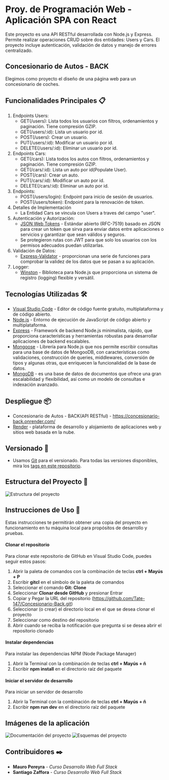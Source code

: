 # Proy. de Programación Web - Aplicación SPA con React

Este proyecto es una API RESTful desarrollada con Node.js y Express. Permite realizar operaciones CRUD sobre dos entidades: Users y Cars. El proyecto incluye autenticación, validación de datos y manejo de errores centralizado.

## Concesionario de Autos - BACK

Elegimos como proyecto el diseño de una página web para un concesionario de coches.

## Funcionalidades Principales 📋

1. Endpoints Users:
    * GET(/users): Lista todos los usuarios con filtros, ordenamientos y paginación. Tiene compresión GZIP.
    * GET(/users/:id): Lista un usuario por id.
    * POST(/users): Crear un usuario.
    * PUT(/users/:id): Modificar un usuario por id.
    * DELETE(/users/:id): Eliminar un usuario por id.
2. Endpoints Cars:
    * GET(/cars): Lista todos los autos con filtros, ordenamientos y paginación. Tiene compresión GZIP.
    * GET(/cars/:id): Lista un auto por id(Populate User).
    * POST(/cars): Crear un auto.
    * PUT(/cars/:id): Modificar un auto por id.
    * DELETE(/cars/:id): Eliminar un auto por id.
3. Endpoints:
    * POST(/users/login): Endpoint para inicio de sesión de usuarios.
    * POST(/users/token): Endpoint para la renovación de token.
4. Detalles de Implementación
    * La Entidad Cars se vincula con Users a traves del campo "user".
5. Autenticación y Autorización:
    * [JSON Web Tokens](https://www.npmjs.com/package/jsonwebtoken) - Estándar abierto (RFC-7519) basado en JSON para crear un token que sirva para enviar datos entre aplicaciones o servicios y garantizar que sean válidos y seguros.
    * Se protegieron rutas con JWT para que solo los usuarios con los permisos adecuados puedan utilizarlas.
6. Validación de Datos:
    * [Express-Validator](https://www.npmjs.com/package/express-validator) - proporcionan una serie de funciones para comprobar la validez de los datos que se pasan a su aplicación.
7. Logger:
    * [Winston](https://www.npmjs.com/package/winston) - Biblioteca para Node.js que proporciona un sistema de registro (logging) flexible y versátil.

## Tecnologías Utilizadas 🛠

* [Visual Studio Code](https://code.visualstudio.com/) - Editor de código fuente gratuito, multiplataforma y de código abierto.
* [Node.js](https://nodejs.org/en/) - Entorno de ejecución de JavaScript de código abierto y multiplataforma.
* [Express](https://expressjs.com/) - Framework de backend Node.js minimalista, rápido, que proporciona características y herramientas robustas para desarrollar aplicaciones de backend escalables.
* [Mongoose](https://mongoosejs.com/) - Librería para Node.js que nos permite escribir consultas para una base de datos de MongooDB, con características como validaciones, construcción de queries, middlewares, conversión de tipos y algunas otras, que enriquecen la funcionalidad de la base de datos.
* [MongoDB](https://www.mongodb.com/) - es una base de datos de documentos que ofrece una gran escalabilidad y flexibilidad, así como un modelo de consultas e indexación avanzado.

## Despliegue 📦

* Concesionario de Autos - BACK(API RESTful) - https://concesionario-back.onrender.com/
* [Render](https://render.com/) - plataforma de desarrollo y alojamiento de aplicaciones web y sitios web basada en la nube.

## Versionado 📌

* Usamos [Git](https://git-scm.com/) para el versionado. Para todas las versiones disponibles, mira los [tags en este repositorio](https://github.com/Tate-147/Concesionario-Back/tags).

## Estructura del Proyecto 📄

![Estructura del proyecto](/img/Estructura.jpg "Estructura del Proyecto.")

## Instrucciones de Uso 🔧

Estas instrucciones te permitirán obtener una copia del proyecto en funcionamiento en tu máquina local para propósitos de desarrollo y pruebas.

#### Clonar el repositorio

Para clonar este repositorio de GitHub en Visual Studio Code, puedes seguir estos pasos:

1. Abrir la paleta de comandos con la combinación de teclas **ctrl + Mayús + P**
2. Escribir **gitcl** en el símbolo de la paleta de comandos
3. Seleccionar el comando **Git: Clone**
4. Seleccionar **Clonar desde GitHub** y presionar Entrar
5. Copiar y Pegar la URL del repositorio (https://github.com/Tate-147/Concesionario-Back.git)
6. Seleccionar (o crear) el directorio local en el que se desea clonar el proyecto
7. Seleccionar como destino del repositorio
8. Abrir cuando se reciba la notificación que pregunta si se desea abrir el repositorio clonado

#### Instalar dependencias

Para instalar las dependencias NPM (Node Package Manager)

1. Abrir la Terminal con la combinación de teclas **ctrl + Mayús + ñ**
2. Escribir **npm install** en el directorio raíz del paquete

#### Iniciar el servidor de desarrollo

Para iniciar un servidor de desarrollo

1. Abrir la Terminal con la combinación de teclas **ctrl + Mayús + ñ**
2. Escribir **npm run dev** en el directorio raíz del paquete

## Imágenes de la aplicación

![Documentación del proyecto](/img/Documentacion.jpg "Documentación del Proyecto.")
![Esquemas del proyecto](/img/Esquemas.jpg "Esquemas del Proyecto.")

## Contribuidores ✒️

* **Mauro Pereyra** - *Curso Desarrollo Web Full Stack*
* **Santiago Zaffora** - *Curso Desarrollo Web Full Stack*